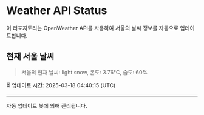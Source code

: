 
# Weather API Status

이 리포지토리는 OpenWeather API를 사용하여 서울의 날씨 정보를 자동으로 업데이트합니다.

## 현재 서울 날씨
> 서울의 현재 날씨: light snow, 온도: 3.76°C, 습도: 60%

⏳ 업데이트 시간: 2025-03-18 04:40:15 (UTC)

---
자동 업데이트 봇에 의해 관리됩니다.
